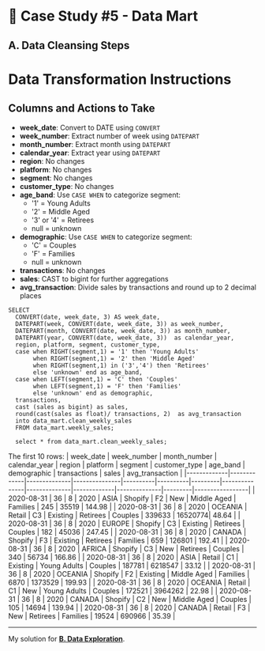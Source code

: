 # 🛒 Case Study #5 - Data Mart
## A. Data Cleansing Steps


# Data Transformation Instructions

## Columns and Actions to Take

- **week_date**: Convert to DATE using `CONVERT`
- **week_number**: Extract number of week using `DATEPART`
- **month_number**: Extract month using `DATEPART`
- **calendar_year**: Extract year using `DATEPART`
- **region**: No changes
- **platform**: No changes
- **segment**: No changes
- **customer_type**: No changes
- **age_band**: Use `CASE WHEN` to categorize segment:
  - '1' = Young Adults
  - '2' = Middle Aged
  - '3' or '4' = Retirees
  - null = unknown
- **demographic**: Use `CASE WHEN` to categorize segment:
  - 'C' = Couples
  - 'F' = Families
  - null = unknown
- **transactions**: No changes
- **sales**: CAST to bigint for further aggregations
- **avg_transaction**: Divide sales by transactions and round up to 2 decimal places

                   

```TSQL
SELECT
  CONVERT(date, week_date, 3) AS week_date,
  DATEPART(week, CONVERT(date, week_date, 3)) as week_number,
  DATEPART(month, CONVERT(date, week_date, 3)) as month_number,
  DATEPART(year, CONVERT(date, week_date, 3))  as calendar_year,
  region, platform, segment, customer_type,
  case when RIGHT(segment,1) = '1' then 'Young Adults' 
	   when RIGHT(segment,1) = '2' then 'Middle Aged'
	   when RIGHT(segment,1) in ('3','4') then 'Retirees'
	   else 'unknown' end as age_band,
  case when LEFT(segment,1) = 'C' then 'Couples' 
	   when LEFT(segment,1) = 'F' then 'Families'
	   else 'unknown' end as demographic,
  transactions,
  cast (sales as bigint) as sales,
  round(cast(sales as float)/ transactions, 2)  as avg_transaction
  into data_mart.clean_weekly_sales
  FROM data_mart.weekly_sales;

  select * from data_mart.clean_weekly_sales;
```
The first 10 rows:
| week_date   | week_number | month_number | calendar_year | region   | platform | segment | customer_type | age_band     | demographic | transactions | sales   | avg_transaction |
|-------------|-------------|--------------|---------------|----------|----------|---------|---------------|--------------|-------------|--------------|---------|-----------------|
| 2020-08-31  | 36          | 8            | 2020          | ASIA     | Shopify  | F2      | New           | Middle Aged  | Families    | 245          | 35519   | 144.98          |
| 2020-08-31  | 36          | 8            | 2020          | OCEANIA  | Retail   | C3      | Existing      | Retirees     | Couples     | 339633       | 16520774| 48.64           |
| 2020-08-31  | 36          | 8            | 2020          | EUROPE   | Shopify  | C3      | Existing      | Retirees     | Couples     | 182          | 45036   | 247.45          |
| 2020-08-31  | 36          | 8            | 2020          | CANADA   | Shopify  | F3      | Existing      | Retirees     | Families    | 659          | 126801  | 192.41          |
| 2020-08-31  | 36          | 8            | 2020          | AFRICA   | Shopify  | C3      | New           | Retirees     | Couples     | 340          | 56734   | 166.86          |
| 2020-08-31  | 36          | 8            | 2020          | ASIA     | Retail   | C1      | Existing      | Young Adults | Couples     | 187781       | 6218547 | 33.12           |
| 2020-08-31  | 36          | 8            | 2020          | OCEANIA  | Shopify  | F2      | Existing      | Middle Aged  | Families    | 6870         | 1373529 | 199.93          |
| 2020-08-31  | 36          | 8            | 2020          | OCEANIA  | Retail   | C1      | New           | Young Adults | Couples     | 172521       | 3964262 | 22.98           |
| 2020-08-31  | 36          | 8            | 2020          | CANADA   | Shopify  | C2      | New           | Middle Aged  | Couples     | 105          | 14694   | 139.94          |
| 2020-08-31  | 36          | 8            | 2020          | CANADA   | Retail   | F3      | New           | Retirees     | Families    | 19524        | 690966  | 35.39           |


---
My solution for **[B. Data Exploration](https://github.com/arshirabbani/8-Week-SQL-Challenge/blob/main/Case%20Study%20%235%20-%20Data%20Mart/Solution/B.%20Data%20Exploration.md)**.
